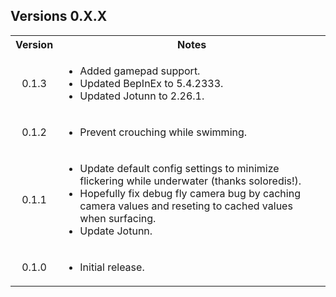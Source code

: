 <div class="header">
	<h2>Versions 0.X.X</h2>
</div>
<table>
	<tbody>
		<tr>
			<th align="center">Version</th>
			<th align="center">Notes</th>
		</tr>
	    <tr>
			<td align="center">0.1.3</td>
			<td align="left">
				<ul>
					<li>Added gamepad support.</li>
					<li>Updated BepInEx to 5.4.2333.</li>
					<li>Updated Jotunn to 2.26.1.</li>
				</ul>
			</td>
		</tr>
		<tr>
			<td align="center">0.1.2</td>
			<td align="left">
				<ul>
					<li>Prevent crouching while swimming.</li>
				</ul>
			</td>
		</tr>
		<tr>
			<td align="center">0.1.1</td>
			<td align="left">
				<ul>
					<li>Update default config settings to minimize flickering while underwater (thanks soloredis!).</li>
					<li>Hopefully fix debug fly camera bug by caching camera values and reseting to cached values when surfacing.</li>
					<li>Update Jotunn.</li>
				</ul>
			</td>
		</tr>
		<tr>
			<td align="center">0.1.0</td>
			<td align="left">
				<ul>
					<li>Initial release.</li>
				</ul>
			</td>
		</tr>
	</tbody>
</table>